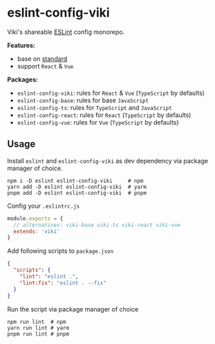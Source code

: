 # eslint-config-viki

Viki's shareable [ESLint](https://eslint.org/) config monorepo.

**Features:**

- base on [standard](https://github.com/standard/eslint-config-standard)
- support `React` & `Vue`

**Packages:**

- `eslint-config-viki`: rules for `React` & `Vue` (`TypeScript` by defaults)
- `eslint-config-base`: rules for base `JavaScript`
- `eslint-config-ts`: rules for `TypeScript` and `JavaScript`
- `eslint-config-react`: rules for `React` (`TypeScript` by defaults)
- `eslint-config-vue`: rules for `Vue` (`TypeScript` by defaults)

## Usage

Install `eslint` and `eslint-config-viki` as dev dependency via package manager of choice.

```shell
npm i -D eslint eslint-config-viki     # npm
yarn add -D eslint eslint-config-viki  # yarm
pnpm add -D eslint eslint-config-viki  # pnpm
```

Config your `.eslintrc.js`

```js
module.exports = {
  // alternatives: viki-base viki-ts viki-react viki-vue
  extends: 'viki'
}
```

Add following scripts to `package.json`

```json
{
  "scripts": {
    "lint": "eslint .",
    "lint:fix": "eslint . --fix"
  }
}
```

Run the script via package manager of choice

```shell
npm run lint  # npm
yarn run lint # yarm
pnpm run lint # pnpm
```

